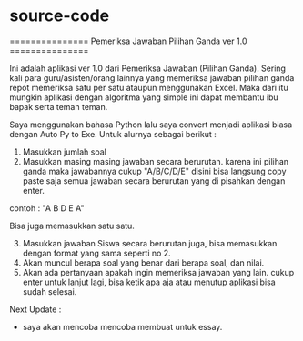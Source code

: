 # source-code

=============== Pemeriksa Jawaban Pilihan Ganda ver 1.0 ===============

Ini adalah aplikasi ver 1.0 dari Pemeriksa Jawaban (Pilihan Ganda).
Sering kali para guru/asisten/orang lainnya yang memeriksa jawaban pilihan ganda repot memeriksa satu per satu ataupun menggunakan Excel. Maka dari itu mungkin aplikasi dengan algoritma yang simple ini dapat membantu ibu bapak serta teman teman.

Saya menggunakan bahasa Python lalu saya convert menjadi aplikasi biasa dengan Auto Py to Exe. Untuk alurnya sebagai berikut :

1. Masukkan jumlah soal
2. Masukkan masing masing jawaban secara berurutan. karena ini pilihan ganda maka jawabannya cukup "A/B/C/D/E" disini bisa langsung copy paste saja semua jawaban secara berurutan yang di pisahkan dengan enter. 

contoh :
"A
 B
 D
 E
 A"
 
 Bisa juga memasukkan satu satu.

3. Masukkan jawaban Siswa secara berurutan juga, bisa memasukkan dengan format yang sama seperti no 2.
4. Akan muncul berapa soal yang benar dari berapa soal, dan nilai.
5. Akan ada pertanyaan apakah ingin memeriksa jawaban yang lain. cukup enter untuk lanjut lagi, bisa ketik apa aja atau menutup aplikasi bisa sudah selesai. 

Next Update :
- saya akan mencoba mencoba membuat untuk essay.
